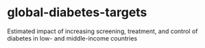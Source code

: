 # global-diabetes-targets
Estimated impact of increasing screening, treatment, and control of diabetes in low- and middle-income  countries
